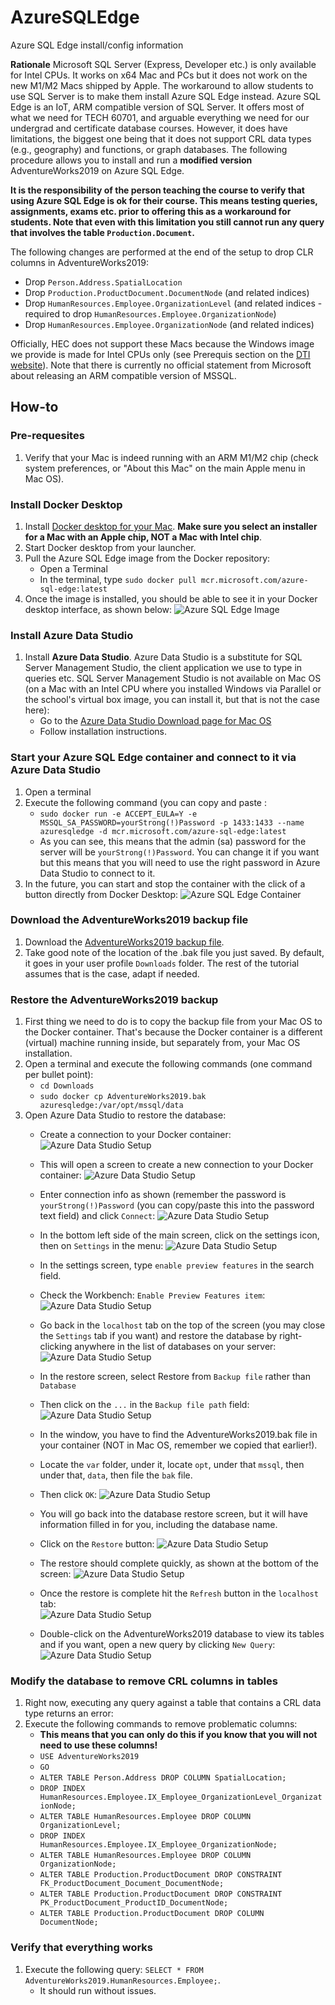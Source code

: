 # AzureSQLEdge
Azure SQL Edge install/config information

**Rationale**
Microsoft SQL Server (Express, Developer etc.) is only available for Intel CPUs. It works on x64 Mac and PCs but it does not work on the new M1/M2 Macs shipped by Apple. The workaround to allow students to use SQL Server is to make them install Azure SQL Edge instead. 
Azure SQL Edge is an IoT, ARM compatible version of SQL Server. It offers most of what we need for TECH 60701, and arguable everything we need for our undergrad and certificate database courses. However, it does have limitations, the biggest one being that it does not support CRL data types (e.g., geography) and functions, or graph databases. The following procedure allows you to install and run a **modified version** AdventureWorks2019 on Azure SQL Edge.

**It is the responsibility of the person teaching the course to verify that using Azure SQL Edge is ok for their course. This means testing queries, assignments, exams etc. prior to offering this as a workaround for students. Note that even with this limitation you still cannot run any query that involves the table `Production.Document`.**

The following changes are performed at the end of the setup to drop CLR columns in AdventureWorks2019:
* Drop `Person.Address.SpatialLocation`
* Drop `Production.ProductDocument.DocumentNode` (and related indices)
* Drop `HumanResources.Employee.OrganizationLevel` (and related indices - required to drop `HumanResources.Employee.OrganizationNode`)
* Drop `HumanResources.Employee.OrganizationNode` (and related indices)

Officially, HEC does not support these Macs because the Windows image we provide is made for Intel CPUs only (see Prerequis section on the [DTI website](https://hecmontreal.atlassian.net/wiki/spaces/DTIKB/pages/1944355282/Bac-Pack+HEC+-+Installation+et+configuration+Windows+sur+Mac+OS)). Note that there is currently no official statement from Microsoft about releasing an ARM compatible version of MSSQL.

## How-to ##

### Pre-requesites ###
1.  Verify that your Mac is indeed running with an ARM M1/M2 chip (check system preferences, or "About this Mac" on the main Apple menu in Mac OS).

### Install Docker Desktop ###
1.  Install [Docker desktop for your Mac](https://docs.docker.com/desktop/install/mac-install/). **Make sure you select an installer for a Mac with an Apple chip, NOT a Mac with Intel chip**.
2.  Start Docker desktop from your launcher.
3.  Pull the Azure SQL Edge image from the Docker repository:
    * Open a Terminal
    * In the terminal, type `sudo docker pull mcr.microsoft.com/azure-sql-edge:latest`
4. Once the image is installed, you should be able to see it in your Docker desktop interface, as shown below:
![Azure SQL Edge Image](ASEInstall_ImageInstall.png)


### Install Azure Data Studio ###
1. Install **Azure Data Studio**. Azure Data Studio is a substitute for SQL Server Management Studio, the client application we use to type in queries etc. SQL Server Management Studio is not available on Mac OS (on a Mac with an Intel CPU where you installed Windows via Parallel or the school's virtual box image, you can install it, but that is not the case here):
    * Go to the [Azure Data Studio Download page for Mac OS](https://docs.microsoft.com/en-us/sql/azure-data-studio/download-azure-data-studio?view=sql-server-ver16#macos-installation)
    * Follow installation instructions.
  
### Start your Azure SQL Edge container and connect to it via Azure Data Studio ###
1. Open a terminal
2. Execute the following command (you can copy and paste :
      * `sudo docker run -e ACCEPT_EULA=Y -e MSSQL_SA_PASSWORD=yourStrong(!)Password -p 1433:1433 --name azuresqledge -d mcr.microsoft.com/azure-sql-edge:latest`
      * As you can see, this means that the admin (sa) password for the server will be `yourStrong(!)Password`. You can change it if you want but this means that you will need to use the right password in Azure Data Studio to connect to it.
3. In the future, you can start and stop the container with the click of a button directly from Docker Desktop:
![Azure SQL Edge Container](DockerContainer.png)

### Download the AdventureWorks2019 backup file ###
1. Download the [AdventureWorks2019 backup file](https://github.com/Microsoft/sql-server-samples/releases/download/adventureworks/AdventureWorks2019.bak).
2. Take good note of the location of the .bak file you just saved. By default, it goes in your user profile `Downloads` folder. The rest of the tutorial assumes that is the case, adapt if needed.

### Restore the AdventureWorks2019 backup ###
1. First thing we need to do is to copy the backup file from your Mac OS to the Docker container. That's because the Docker container is a different (virtual) machine running inside, but separately from, your Mac OS installation.
2. Open a terminal and execute the following commands (one command per bullet point): 
      * `cd Downloads`
      * `sudo docker cp AdventureWorks2019.bak azuresqledge:/var/opt/mssql/data`
3. Open Azure Data Studio to restore the database:
      * Create a connection to your Docker container:  
![Azure Data Studio Setup](ADStudio_1.png)

      * This will open a screen to create a new connection to your Docker container:
![Azure Data Studio Setup](ADStudio_2.png)

      * Enter connection info as shown (remember the password is `yourStrong(!)Password` (you can copy/paste this into the password text field) and click `Connect`:
![Azure Data Studio Setup](ADStudio_3.png)  

      * In the bottom left side of the main screen, click on the settings icon, then on `Settings` in the menu:
![Azure Data Studio Setup](ADStudio_4.png)  

      * In the settings screen, type `enable preview features` in the search field.
      * Check the Workbench: `Enable Preview Features item`:
![Azure Data Studio Setup](ADStudio_5.png)

      * Go back in the `localhost` tab on the top of the screen (you may close the `Settings` tab if you want) and restore the database by right-clicking anywhere in the list of databases on your server:
![Azure Data Studio Setup](ADStudio_6.png)

      * In the restore screen, select Restore from `Backup file` rather than `Database`
      * Then click on the `...` in the `Backup file path` field:
![Azure Data Studio Setup](ADStudio_7.png)

      * In the window, you have to find the AdventureWorks2019.bak file in your container (NOT in Mac OS, remember we copied that earlier!).
      * Locate the `var` folder, under it, locate `opt`, under that `mssql`, then under that, `data`, then file the `bak` file.
      * Then click `OK`:
![Azure Data Studio Setup](ADStudio_8.png)

      * You will go back into the database restore screen, but it will have information filled in for you, including the database name.
      * Click on the `Restore` button: 
![Azure Data Studio Setup](ADStudio_9.png)

      * The restore should complete quickly, as shown at the bottom of the screen:
![Azure Data Studio Setup](ADStudio_Restorecomplete.png)

      * Once the restore is complete hit the `Refresh` button in the `localhost` tab:      
![Azure Data Studio Setup](ADStudio_10.png)

      * Double-click on the AdventureWorks2019 database to view its tables and if you want, open a new query by clicking `New Query`:    
![Azure Data Studio Setup](ADStudio_11.png)

### Modify the database to remove CRL columns in tables ###
1. Right now, executing any query against a table that contains a CRL data type returns an error:
2. Execute the following commands to remove problematic columns:
    * **This means that you can only do this if you know that you will not need to use these columns!**
    * `USE AdventureWorks2019`
    * `GO`
    * `ALTER TABLE Person.Address DROP COLUMN SpatialLocation;`
    * `DROP INDEX HumanResources.Employee.IX_Employee_OrganizationLevel_OrganizationNode;`
    * `ALTER TABLE HumanResources.Employee DROP COLUMN OrganizationLevel;`
    * `DROP INDEX HumanResources.Employee.IX_Employee_OrganizationNode;`
    * `ALTER TABLE HumanResources.Employee DROP COLUMN OrganizationNode;`
    * `ALTER TABLE Production.ProductDocument DROP CONSTRAINT FK_ProductDocument_Document_DocumentNode;`
    * `ALTER TABLE Production.ProductDocument DROP CONSTRAINT PK_ProductDocument_ProductID_DocumentNode;`
    * `ALTER TABLE Production.ProductDocument DROP COLUMN DocumentNode;`

### Verify that everything works ###
1. Execute the following query: `SELECT * FROM AdventureWorks2019.HumanResources.Employee;`.
    * It should run without issues.
